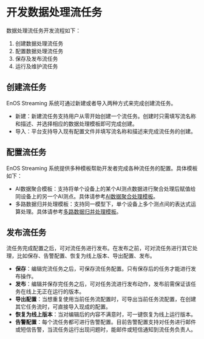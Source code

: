 # 开发数据处理流任务
数据处理流任务开发流程如下：

1. 创建数据处理流任务
2. 配置数据处理流任务
3. 保存及发布流任务
4. 运行及维护流任务


## 创建流任务
EnOS Streaming 系统可通过新建或者导入两种方式来完成创建流任务。
- 新建：新建流任务支持用户从零开始创建一个流任务。创建时只需填写流名称和描述、并选择相应的数据处理模板即可完成创建。
- 导入：平台支持导入现有配置文件并填写流名称和描述来完成流任务的创建。

## 配置流任务
EnOS Streaming 系统提供多种模板帮助开发者完成各种流任务的配置。具体模板如下：
- AI数据聚合模板：支持将单个设备上的某个AI测点数据进行聚合处理后赋值给同设备上的另一个AI测点。具体请参考[AI数据聚合处理模板](../learn/ai_template_overview)。
- 多路数据归并处理模板：支持同一模型下，单个设备上多个测点间的表达式运算处理。具体请参考[多路数据归并处理模板](../learn/multi_point_overview)。

## 发布流任务
流任务完成配置之后，可对流任务进行发布。在发布之前，可对流任务进行其它处理，比如保存、告警配置、恢复为线上版本、导出配置、发布。
- **保存**：编辑完流任务之后，可保存流任务配置。只有保存后的任务才能进行发布操作。
- **发布**：编辑并保存完任务之后，可对任务流进行发布动作，发布前需保证该任务在线上无正在运行的版本。
- **导出配置**：当想重复使用当前任务流配置时，可导出当前任务流配置，在创建其它任务流时，可直接导入现成的配置。
- **恢复为线上版本**：当对编辑后的内容不满意时，可一键恢复为线上运行版本。
- **告警配置**：每个流任务都可进行告警配置。目前告警配置支持对任务进行邮件或短信告警，当流任务运行出现问题时，能邮件或短信通知到流任务负责人。
